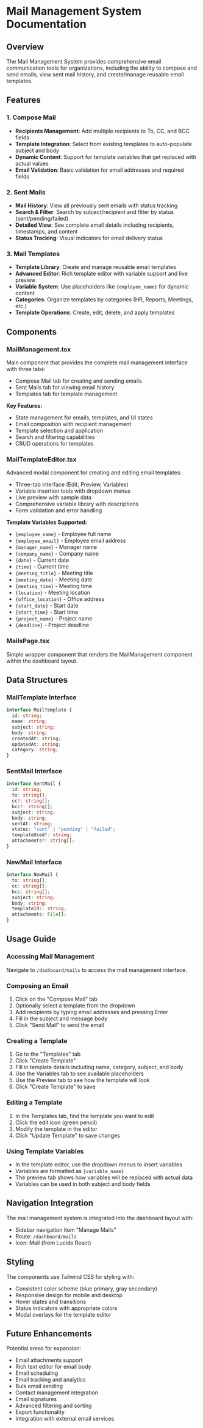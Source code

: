 # Mail Management System Documentation

## Overview

The Mail Management System provides comprehensive email communication tools for organizations, including the ability to compose and send emails, view sent mail history, and create/manage reusable email templates.

## Features

### 1. Compose Mail

- **Recipients Management**: Add multiple recipients to To, CC, and BCC fields
- **Template Integration**: Select from existing templates to auto-populate subject and body
- **Dynamic Content**: Support for template variables that get replaced with actual values
- **Email Validation**: Basic validation for email addresses and required fields

### 2. Sent Mails

- **Mail History**: View all previously sent emails with status tracking
- **Search & Filter**: Search by subject/recipient and filter by status (sent/pending/failed)
- **Detailed View**: See complete email details including recipients, timestamps, and content
- **Status Tracking**: Visual indicators for email delivery status

### 3. Mail Templates

- **Template Library**: Create and manage reusable email templates
- **Advanced Editor**: Rich template editor with variable support and live preview
- **Variable System**: Use placeholders like `{employee_name}` for dynamic content
- **Categories**: Organize templates by categories (HR, Reports, Meetings, etc.)
- **Template Operations**: Create, edit, delete, and apply templates

## Components

### MailManagement.tsx

Main component that provides the complete mail management interface with three tabs:

- Compose Mail tab for creating and sending emails
- Sent Mails tab for viewing email history
- Templates tab for template management

**Key Features:**

- State management for emails, templates, and UI states
- Email composition with recipient management
- Template selection and application
- Search and filtering capabilities
- CRUD operations for templates

### MailTemplateEditor.tsx

Advanced modal component for creating and editing email templates:

- Three-tab interface (Edit, Preview, Variables)
- Variable insertion tools with dropdown menus
- Live preview with sample data
- Comprehensive variable library with descriptions
- Form validation and error handling

**Template Variables Supported:**

- `{employee_name}` - Employee full name
- `{employee_email}` - Employee email address
- `{manager_name}` - Manager name
- `{company_name}` - Company name
- `{date}` - Current date
- `{time}` - Current time
- `{meeting_title}` - Meeting title
- `{meeting_date}` - Meeting date
- `{meeting_time}` - Meeting time
- `{location}` - Meeting location
- `{office_location}` - Office address
- `{start_date}` - Start date
- `{start_time}` - Start time
- `{project_name}` - Project name
- `{deadline}` - Project deadline

### MailsPage.tsx

Simple wrapper component that renders the MailManagement component within the dashboard layout.

## Data Structures

### MailTemplate Interface

```typescript
interface MailTemplate {
  id: string;
  name: string;
  subject: string;
  body: string;
  createdAt: string;
  updatedAt: string;
  category: string;
}
```

### SentMail Interface

```typescript
interface SentMail {
  id: string;
  to: string[];
  cc?: string[];
  bcc?: string[];
  subject: string;
  body: string;
  sentAt: string;
  status: "sent" | "pending" | "failed";
  templateUsed?: string;
  attachments?: string[];
}
```

### NewMail Interface

```typescript
interface NewMail {
  to: string[];
  cc: string[];
  bcc: string[];
  subject: string;
  body: string;
  templateId?: string;
  attachments: File[];
}
```

## Usage Guide

### Accessing Mail Management

Navigate to `/dashboard/mails` to access the mail management interface.

### Composing an Email

1. Click on the "Compose Mail" tab
2. Optionally select a template from the dropdown
3. Add recipients by typing email addresses and pressing Enter
4. Fill in the subject and message body
5. Click "Send Mail" to send the email

### Creating a Template

1. Go to the "Templates" tab
2. Click "Create Template"
3. Fill in template details including name, category, subject, and body
4. Use the Variables tab to see available placeholders
5. Use the Preview tab to see how the template will look
6. Click "Create Template" to save

### Editing a Template

1. In the Templates tab, find the template you want to edit
2. Click the edit icon (green pencil)
3. Modify the template in the editor
4. Click "Update Template" to save changes

### Using Template Variables

- In the template editor, use the dropdown menus to insert variables
- Variables are formatted as `{variable_name}`
- The preview tab shows how variables will be replaced with actual data
- Variables can be used in both subject and body fields

## Navigation Integration

The mail management system is integrated into the dashboard layout with:

- Sidebar navigation item "Manage Mails"
- Route: `/dashboard/mails`
- Icon: Mail (from Lucide React)

## Styling

The components use Tailwind CSS for styling with:

- Consistent color scheme (blue primary, gray secondary)
- Responsive design for mobile and desktop
- Hover states and transitions
- Status indicators with appropriate colors
- Modal overlays for the template editor

## Future Enhancements

Potential areas for expansion:

- Email attachments support
- Rich text editor for email body
- Email scheduling
- Email tracking and analytics
- Bulk email sending
- Contact management integration
- Email signatures
- Advanced filtering and sorting
- Export functionality
- Integration with external email services
